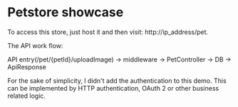 # Petstore showcase
To access this store, just host it and then visit: http://ip_address/pet.

The API work flow:

API entry(/pet/{petId}/uploadImage) -> middleware -> PetController -> DB -> ApiResponse

For the sake of simplicity, I didn't add the authentication to this demo. This can be implemented by HTTP authentication, OAuth 2 or other business related logic.
